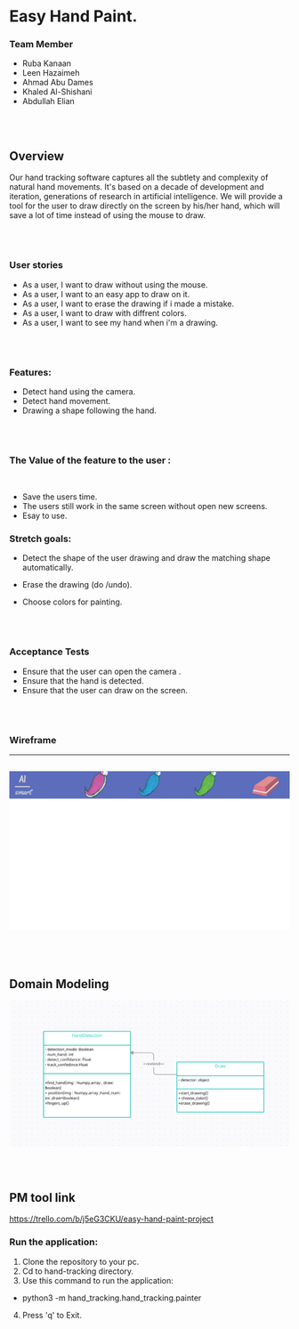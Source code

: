 # Easy Hand Paint.

### Team Member
- Ruba Kanaan
- Leen Hazaimeh
- Ahmad Abu Dames
- Khaled Al-Shishani
- Abdullah Elian

<br>
<br>

## Overview
Our hand tracking software captures all the subtlety and complexity of natural hand movements. It's based on a decade of development and iteration, generations of research in artificial intelligence. We will provide a tool for the user to draw directly on the screen by his/her hand, which will save a lot of time instead of using the mouse to draw.

<br>
<br>

### User stories

* As a user, I want to draw without using the mouse.
* As a user, I want to an easy app to draw on it.
* As a user, I want to erase the drawing if i made a mistake. 
* As a user, I want to draw with diffrent colors.
* As a user, I want to see my hand when i'm a drawing.

<br>
<br>

### Features:
- Detect hand using the camera.
- Detect hand movement. 
- Drawing a shape following the hand.

<br>
<br>

### The Value of the feature to the user :
<br>

* Save the users time. 
* The users still work in the same screen without open new screens.
* Esay to use.

### Stretch goals:

- Detect the shape of the user drawing and draw the matching shape automatically.

- Erase the drawing (do /undo).

- Choose colors for painting.

<br>
<br>

### Acceptance Tests
- Ensure that the user can open the camera .
- Ensure that the hand is detected.
- Ensure that the user can draw on the screen.

<br>
<br>

### Wireframe
---
![Wireframe](img/wireframe.png)
---

<br>
<br>

## Domain Modeling


![Domain model](img/domain_model.png)

<br>
<br>

## PM tool link
https://trello.com/b/j5eG3CKU/easy-hand-paint-project




### Run the application:
1. Clone the repository to your pc.
2. Cd to hand-tracking directory.
3. Use this command to run the application: 
  * python3 -m hand_tracking.hand_tracking.painter
4. Press 'q' to Exit.
